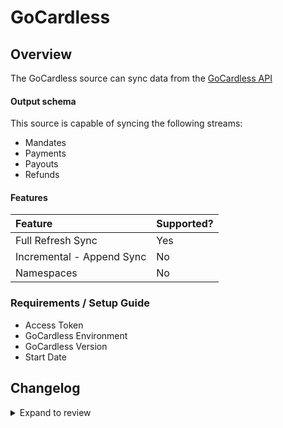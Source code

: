 # GoCardless

## Overview

The GoCardless source can sync data from the [GoCardless API](https://gocardless.com/)

#### Output schema

This source is capable of syncing the following streams:

- Mandates
- Payments
- Payouts
- Refunds

#### Features

| Feature                   | Supported? |
| :------------------------ | :--------- |
| Full Refresh Sync         | Yes        |
| Incremental - Append Sync | No         |
| Namespaces                | No         |

### Requirements / Setup Guide

- Access Token
- GoCardless Environment
- GoCardless Version
- Start Date

## Changelog

<details>
  <summary>Expand to review</summary>

| Version | Date       | Pull Request                                             | Subject                                   |
| :------ | :--------- | :------------------------------------------------------- | :---------------------------------------- |
| 0.2.25 | 2025-09-09 | [61107](https://github.com/airbytehq/airbyte/pull/61107) | Update dependencies |
| 0.2.24 | 2025-05-24 | [60712](https://github.com/airbytehq/airbyte/pull/60712) | Update dependencies |
| 0.2.23 | 2025-05-10 | [59846](https://github.com/airbytehq/airbyte/pull/59846) | Update dependencies |
| 0.2.22 | 2025-05-03 | [59227](https://github.com/airbytehq/airbyte/pull/59227) | Update dependencies |
| 0.2.21 | 2025-04-26 | [58800](https://github.com/airbytehq/airbyte/pull/58800) | Update dependencies |
| 0.2.20 | 2025-04-19 | [58171](https://github.com/airbytehq/airbyte/pull/58171) | Update dependencies |
| 0.2.19 | 2025-04-12 | [57743](https://github.com/airbytehq/airbyte/pull/57743) | Update dependencies |
| 0.2.18 | 2025-04-05 | [57277](https://github.com/airbytehq/airbyte/pull/57277) | Update dependencies |
| 0.2.17 | 2025-03-29 | [56523](https://github.com/airbytehq/airbyte/pull/56523) | Update dependencies |
| 0.2.16 | 2025-03-22 | [55929](https://github.com/airbytehq/airbyte/pull/55929) | Update dependencies |
| 0.2.15 | 2025-03-08 | [55296](https://github.com/airbytehq/airbyte/pull/55296) | Update dependencies |
| 0.2.14 | 2025-03-01 | [54950](https://github.com/airbytehq/airbyte/pull/54950) | Update dependencies |
| 0.2.13 | 2025-02-22 | [54452](https://github.com/airbytehq/airbyte/pull/54452) | Update dependencies |
| 0.2.12 | 2025-02-15 | [53347](https://github.com/airbytehq/airbyte/pull/53347) | Update dependencies |
| 0.2.11 | 2025-02-01 | [52820](https://github.com/airbytehq/airbyte/pull/52820) | Update dependencies |
| 0.2.10 | 2025-01-25 | [52374](https://github.com/airbytehq/airbyte/pull/52374) | Update dependencies |
| 0.2.9 | 2025-01-18 | [51640](https://github.com/airbytehq/airbyte/pull/51640) | Update dependencies |
| 0.2.8 | 2025-01-11 | [51127](https://github.com/airbytehq/airbyte/pull/51127) | Update dependencies |
| 0.2.7 | 2024-12-28 | [50514](https://github.com/airbytehq/airbyte/pull/50514) | Update dependencies |
| 0.2.6 | 2024-12-21 | [50023](https://github.com/airbytehq/airbyte/pull/50023) | Update dependencies |
| 0.2.5 | 2024-12-14 | [49505](https://github.com/airbytehq/airbyte/pull/49505) | Update dependencies |
| 0.2.4 | 2024-12-12 | [49169](https://github.com/airbytehq/airbyte/pull/49169) | Update dependencies |
| 0.2.3 | 2024-11-04 | [48295](https://github.com/airbytehq/airbyte/pull/48295) | Update dependencies |
| 0.2.2 | 2024-10-29 | [47772](https://github.com/airbytehq/airbyte/pull/47772) | Update dependencies |
| 0.2.1 | 2024-08-16 | [44196](https://github.com/airbytehq/airbyte/pull/44196) | Bump source-declarative-manifest version |
| 0.2.0 | 2024-08-15 | [44145](https://github.com/airbytehq/airbyte/pull/44145) | Refactor connector to manifest-only format |
| 0.1.14 | 2024-08-12 | [43840](https://github.com/airbytehq/airbyte/pull/43840) | Update dependencies |
| 0.1.13 | 2024-08-10 | [43706](https://github.com/airbytehq/airbyte/pull/43706) | Update dependencies |
| 0.1.12 | 2024-08-03 | [43230](https://github.com/airbytehq/airbyte/pull/43230) | Update dependencies |
| 0.1.11 | 2024-07-27 | [42810](https://github.com/airbytehq/airbyte/pull/42810) | Update dependencies |
| 0.1.10 | 2024-07-20 | [42223](https://github.com/airbytehq/airbyte/pull/42223) | Update dependencies |
| 0.1.9 | 2024-07-13 | [41826](https://github.com/airbytehq/airbyte/pull/41826) | Update dependencies |
| 0.1.8 | 2024-07-10 | [41559](https://github.com/airbytehq/airbyte/pull/41559) | Update dependencies |
| 0.1.7 | 2024-07-09 | [41291](https://github.com/airbytehq/airbyte/pull/41291) | Update dependencies |
| 0.1.6 | 2024-07-06 | [40846](https://github.com/airbytehq/airbyte/pull/40846) | Update dependencies |
| 0.1.5 | 2024-06-25 | [40370](https://github.com/airbytehq/airbyte/pull/40370) | Update dependencies |
| 0.1.4 | 2024-06-21 | [39946](https://github.com/airbytehq/airbyte/pull/39946) | Update dependencies |
| 0.1.3 | 2024-06-06 | [39207](https://github.com/airbytehq/airbyte/pull/39207) | [autopull] Upgrade base image to v1.2.2 |
| 0.1.2 | 2024-06-05 | [38818](https://github.com/airbytehq/airbyte/pull/38818) | Make compatible with the builder |
| 0.1.1 | 2024-05-20 | [38425](https://github.com/airbytehq/airbyte/pull/38425) | [autopull] base image + poetry + up_to_date |
| 0.1.0 | 2022-10-19 | [17792](https://github.com/airbytehq/airbyte/pull/17792) | Initial release supporting the GoCardless |

</details>
